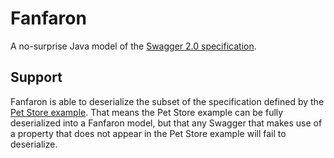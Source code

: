 # Fanfaron

A no-surprise Java model of the [Swagger 2.0 specification](https://github.com/swagger-api/swagger-spec/blob/master/versions/2.0.md).

## Support

Fanfaron is able to deserialize the subset of the specification defined by the [Pet Store example](http://petstore.swagger.io/v2/swagger.json).
That means the Pet Store example can be fully deserialized into a Fanfaron model, but that any Swagger that makes use
of a property that does not appear in the Pet Store example will fail to deserialize.
